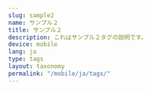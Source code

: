 ```yaml
---
slug: sample2
name: サンプル２
title: サンプル２
description: これはサンプル２タグの説明です。
device: mobile
lang: ja
type: tags
layout: taxonomy
permalink: "/mobile/ja/tags/"
---
```

